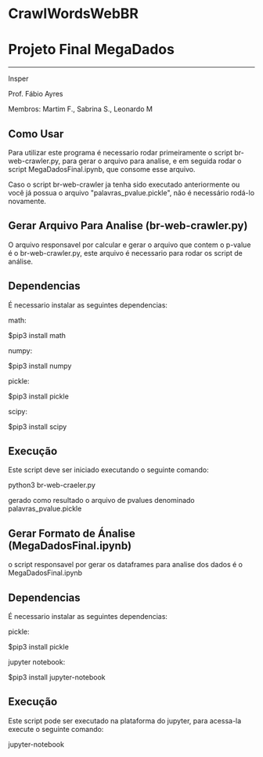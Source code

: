 # CrawlWordsWebBR
# Projeto Final MegaDados
-------------

Insper

Prof. Fábio Ayres

Membros: Martim F., Sabrina S., Leonardo M

## Como Usar

Para utilizar este programa é necessario rodar primeiramente o script br-web-crawler.py, para gerar o arquivo para analise, e em seguida rodar o script MegaDadosFinal.ipynb, que consome esse arquivo. 

Caso o script br-web-crawler ja tenha sido executado anteriormente ou você já possua o arquivo "palavras_pvalue.pickle", não é necessário rodá-lo novamente.


## Gerar Arquivo Para Analise (br-web-crawler.py)
O arquivo responsavel por calcular e gerar o arquivo que contem o p-value é o br-web-crawler.py, este arquivo é necessario para rodar os script de análise.

## Dependencias
É necessario instalar as seguintes dependencias:

math:

$pip3 install math

numpy:

$pip3 install numpy

pickle:

$pip3 install pickle

scipy:

$pip3 install scipy

## Execução
Este script deve ser iniciado executando o seguinte comando:

python3 br-web-craeler.py

gerado como resultado o arquivo de pvalues denominado palavras_pvalue.pickle 


## Gerar Formato de Ánalise (MegaDadosFinal.ipynb)
o script responsavel por gerar os dataframes para analise dos dados é o MegaDadosFinal.ipynb

## Dependencias
É necessario instalar as seguintes dependencias:

pickle:

$pip3 install pickle

jupyter notebook:

$pip3 install jupyter-notebook

## Execução
Este script pode ser executado na plataforma do jupyter, para acessa-la execute o seguinte comando:

jupyter-notebook

